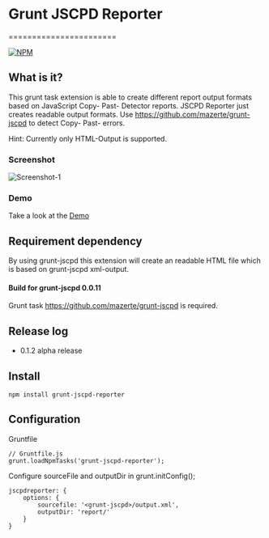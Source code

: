# Grunt JSCPD Reporter
=======================

[![NPM](https://nodei.co/npm/grunt-jscpd-reporter.png?downloads=true&stars=true)](https://nodei.co/npm/grunt-jscpd-reporter/)

## What is it?
This grunt task extension is able to create different report output formats based on JavaScript Copy- Past- Detector reports.
JSCPD Reporter just creates readable output formats. Use https://github.com/mazerte/grunt-jscpd to detect Copy- Past- errors.

Hint: Currently only HTML-Output is supported.

### Screenshot
![Screenshot-1](http://linslin.org/grunt-jscpd-reporter/images/screen-1.png "Screenshot-1")

### Demo
Take a look at the [Demo](http://linslin.org/grunt-jscpd-reporter/demo/)

## Requirement dependency
By using grunt-jscpd this extension will create an readable HTML file which is based on grunt-jscpd xml-output.

#### Build for grunt-jscpd  0.0.11 
Grunt task https://github.com/mazerte/grunt-jscpd is required.


## Release log

- 0.1.2 alpha release

## Install

    npm install grunt-jscpd-reporter
    
## Configuration

Gruntfile

    // Gruntfile.js
    grunt.loadNpmTasks('grunt-jscpd-reporter');

Configure sourceFile and outputDir in grunt.initConfig();

    jscpdreporter: {
        options: {
            sourcefile: '<grunt-jscpd>/output.xml',
            outputDir: 'report/'
        }
    }